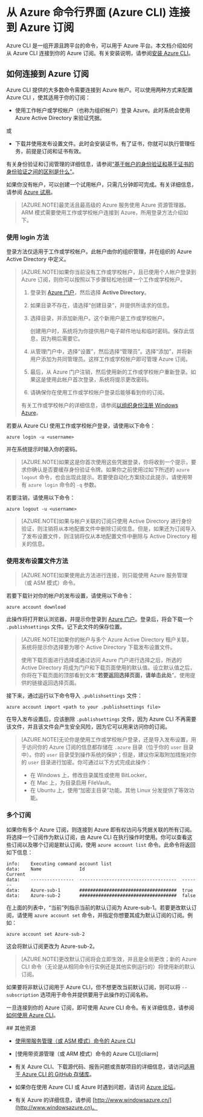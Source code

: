 <properties
	pageTitle="从 Azure 命令行界面 (Azure CLI) 登录 | Windows Azure"
	description="从 Azure 命令行界面 (Azure CLI) 连接到 Azure 订阅"
	editor="tysonn"
	manager="timlt"
	documentationCenter=""
	authors="dlepow"
	services=""/>

<tags
	ms.service="multiple"
	ms.date="06/09/2015"
	wacn.date="08/29/2015"/>

# 从 Azure 命令行界面 (Azure CLI) 连接到 Azure 订阅

Azure CLI 是一组开源且跨平台的命令，可以用于 Azure 平台。本文档介绍如何从 Azure CLI 连接到你的 Azure 订阅。有关安装说明，请参阅[安装 Azure CLI](/documentation/articles/xplat-cli-install)。

<a id="configure"></a>
## 如何连接到 Azure 订阅

Azure CLI 提供的大多数命令需要连接到 Azure 帐户。可以使用两种方式来配置 Azure CLI ，使其适用于你的订阅：

* 使用工作帐户或学校帐户（也称为组织帐户）登录 Azure。此时系统会使用 Azure Active Directory 来验证凭据。

或

* 下载并使用发布设置文件。此时会安装证书，有了证书，你就可以执行管理任务，前提是订阅和证书有效。

有关身份验证和订阅管理的详细信息，请参阅[“基于帐户的身份验证和基于证书的身份验证之间的区别是什么”][authandsub]。

如果你没有帐户，可以创建一个试用帐户，只需几分钟即可完成。有关详细信息，请参阅 [Azure 试用][free-trial]。

> [AZURE.NOTE]最灵活且最高级的 Azure 服务使用 Azure 资源管理器。ARM 模式需要使用工作或学校帐户连接到 Azure，所用登录方法介绍如下。

### 使用 login 方法

登录方法仅适用于工作或学校帐户。此帐户由你的组织管理，并在组织的 Azure Active Directory 中定义。

> [AZURE.NOTE]如果你当前没有工作或学校帐户，且已使用个人帐户登录到 Azure 订阅，则你可以按照以下步骤轻松地创建一个工作或学校帐户。
>
> 1. 登录到 [Azure 门户][portal]，然后选择 **Active Directory**。
>
> 2. 如果目录不存在，请选择“创建目录”，并提供所请求的信息。
>
> 3. 选择目录，并添加新用户。这个新用户是工作或学校帐户。
>
>     创建用户时，系统将为你提供用户电子邮件地址和临时密码。保存此信息，因为稍后需要它。
>
> 4. 从管理门户中，选择“设置”，然后选择“管理员”。选择“添加”，并将新用户添加为共同管理员。这样工作或学校帐户即可管理 Azure 订阅。
>
> 5. 最后，从 Azure 门户注销，然后使用新的工作或学校帐户重新登录。如果这是使用此帐户首次登录，系统将提示更改密码。
>
> 6. 请确保你在使用工作或学校帐户登录后能够看到你的订阅。
>
>有关工作或学校帐户的详细信息，请参阅[以组织身份注册 Windows Azure][signuporg]。

若要从 Azure CLI 使用工作或学校帐户登录，请使用以下命令：

	azure login -u <username>

并在系统提示时输入你的密码。

> [AZURE.NOTE]如果这是你首次使用这些凭据登录，你将收到一个提示，要求你确认是否要缓存身份验证令牌。如果你之前使用过如下所述的 `azure logout` 命令，也会出现此提示。若要使自动化方案绕过此提示，请使用带有 `azure login` 命令的 `-q` 参数。

若要注销，请使用以下命令：

	azure logout -u <username>

> [AZURE.NOTE]如果与帐户关联的订阅只使用 Active Directory 进行身份验证，则注销将从本地配置文件中删除订阅信息。但是，如果还为订阅导入了发布设置文件，则注销将仅从本地配置文件中删除与 Active Directory 相关的信息。

### 使用发布设置文件方法

> [AZURE.NOTE]如果使用此方法进行连接，则只能使用 Azure 服务管理（或 ASM 模式）命令。

若要下载针对你的帐户的发布设置，请使用以下命令：

	azure account download

此操作将打开默认浏览器，并提示你登录到 [Azure 门户][portal]。登录后，将会下载一个 `.publishsettings` 文件。记下此文件的保存位置。

> [AZURE.NOTE]如果你的帐户与多个 Azure Active Directory 租户关联，系统将提示你选择要为哪个 Active Directory 下载发布设置文件。
>
> 使用下载页面进行选择或通过访问 Azure 门户进行选择之后，所选的 Active Directory 将成为门户和下载页面使用的默认值。设立默认值之后，你将在下载页面的顶部看到文本“__若要返回选择页面，请单击此处__”。使用提供的链接返回选择页面。

接下来，通过运行以下命令导入 `.publishsettings` 文件：

	azure account import <path to your .publishsettings file>

在导入发布设置后，应该删除 `.publishsettings` 文件，因为 Azure CLI 不再需要该文件，并且该文件会产生安全风险，因为它可以用来访问你的订阅。

> [AZURE.NOTE]无论你是使用工作或学校帐户登录，还是导入发布设置，用于访问你的 Azure 订阅的信息都存储在 `.azure` 目录（位于你的 `user` 目录中）。你的 `user` 目录受到操作系统的保护；但是，建议你采取附加措施对你的 `user` 目录进行加密。你可通过以下方式完成此操作：
>
> * 在 Windows 上，修改目录属性或使用 BitLocker。
> * 在 Mac 上，为目录启用 FileVault。
> * 在 Ubuntu 上，使用“加密主目录”功能。其他 Linux 分发提供了等效功能。

### 多个订阅

如果你有多个 Azure 订阅，则连接到 Azure 即有权访问与凭据关联的所有订阅。将选择一个订阅作为默认订阅，由 Azure CLI 在执行操作时使用。你可以查看这些订阅以及哪个订阅是默认订阅，使用 `azure account list` 命令。此命令将返回如下信息：

	info:    Executing command account list
	data:    Name              Id                                    Current
	data:    ----------------  ------------------------------------  -------
	data:    Azure-sub-1       ####################################  true
	data:    Azure-sub-2       ####################################  false

在上面的列表中，“当前”列指示当前的默认订阅为 Azure-sub-1。若要更改默认订阅，请使用 `azure account set` 命令，并指定你想要其成为默认订阅的订阅。例如：

	azure account set Azure-sub-2

这会将默认订阅更改为 Azure-sub-2。

> [AZURE.NOTE]更改默认订阅将会立即生效，并且是全局更改；新的 Azure CLI 命令（无论是从相同命令行实例还是其他实例运行的）将使用新的默认订阅。

如果要将非默认订阅用于 Azure CLI，但不想更改当前默认订阅，则可以将 `--subscription` 选项用于命令并提供要用于此操作的订阅名称。

一旦连接到你的 Azure 订阅，即可使用 Azure CLI 命令。有关详细信息，请参阅[如何使用 Azure CLI](/documentation/articles/xplat-cli)。

<a id="additional-resources">
## 其他资源

* [使用带服务管理（或 ASM 模式）命令的 Azure CLI][cliasm]

* [使用带资源管理（或 ARM 模式）命令的 Azure CLI][cliarm]

* 有关 Azure CLI、下载源代码、报告问题或贡献项目的详细信息，请访问[适用于 Azure CLI 的 GitHub 存储库](https://github.com/azure/azure-xplat-cli)。

* 如果你在使用 Azure CLI 或 Azure 时遇到问题，请访问 [Azure 论坛](https://social.msdn.microsoft.com/Forums/zh-cn/home)。

* 有关 Azure 的详细信息，请参阅 [http://www.windowsazure.cn/](http://www.windowsazure.cn)。





[authandsub]: http://msdn.microsoft.com/zh-cn/library/windowsazure/hh531793.aspx#BKMK_AccountVCert
[free-trial]: http://www.windowsazure.cn/pricing/1rmb-trial/
[portal]: https://manage.windowsazure.cn
[signuporg]: /documentation/articles/sign-up-organization
[cliasm]: /documentation/articles/virtual-machines-command-line-tools
<!---HONumber=67-->